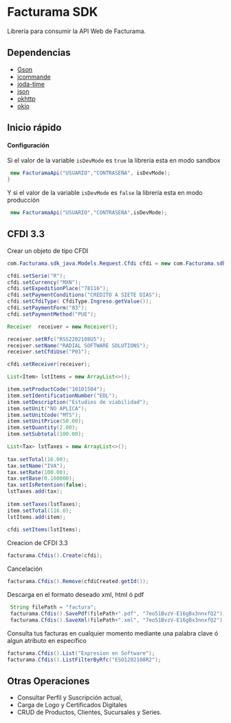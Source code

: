 # Facturama SDK
Librería para consumir la API Web de Facturama.

## Dependencias 
* [Gson](https://mvnrepository.com/artifact/com.google.code.gson/gson/2.8.2)
* [jcommande](https://mvnrepository.com/artifact/com.beust/jcommander/1.72)
* [joda-time](https://mvnrepository.com/artifact/joda-time/joda-time/2.9.9)
* [json](https://mvnrepository.com/artifact/org.json/json/20180130)
* [okhttp](https://mvnrepository.com/artifact/com.squareup.okhttp/okhttp/2.7.5)
* [okio](https://mvnrepository.com/artifact/com.squareup.okio/okio/1.6.0)

## Inicio rápido

#### Configuración  #####
Si el valor de la variable  ```isDevMode``` es ```true``` la librería esta en modo sandbox
 ```java
  new FacturamaApi("USUARIO","CONTRASEÑA", isDevMode);
 }
```
Y si el valor de la variable  ```isDevMode``` es ```false``` la librería esta en modo producción
 ```java
  new FacturamaApi("USUARIO","CONTRASEÑA",isDevMode);

```
## CFDI 3.3
Crear un objeto de tipo CFDI
 ```java
 com.Facturama.sdk_java.Models.Request.Cfdi cfdi = new com.Facturama.sdk_java.Models.Request.Cfdi();
 
 cfdi.setSerie("R");
 cfdi.setCurrency("MXN");
 cfdi.setExpeditionPlace("78116");
 cfdi.setPaymentConditions("CREDITO A SIETE DIAS");
 cfdi.setCfdiType( CfdiType.Ingreso.getValue());
 cfdi.setPaymentForm("03");
 cfdi.setPaymentMethod("PUE");
 
 Receiver  receiver = new Receiver();
 
 receiver.setRfc("RSS2202108U5");
 receiver.setName("RADIAL SOFTWARE SOLUTIONS");
 receiver.setCfdiUse("P01");
 
 cfdi.setReceiver(receiver);
 
 List<Item> lstItems = new ArrayList<>();
 
 item.setProductCode("10101504");
 item.setIdentificationNumber("EDL");
 item.setDescription("Estudios de viabilidad");
 item.setUnit("NO APLICA");
 item.setUnitCode("MTS");
 item.setUnitPrice(50.00);
 item.setQuantity(2.00);
 item.setSubtotal(100.00);
 
 List<Tax> lstTaxes = new ArrayList<>();
   
 tax.setTotal(16.00);
 tax.setName("IVA");
 tax.setRate(100.00);
 tax.setBase(0.160000);
 tax.setIsRetention(false);
 lstTaxes.add(tax);
     
 item.setTaxes(lstTaxes);
 item.setTotal(116.0);
 lstItems.add(item); 
     
 cfdi.setItems(lstItems);
 
```
Creacion de CFDI 3.3
 ```java
facturama.Cfdis().Create(cfdi);
```
Cancelación 
 ```java
 facturama.Cfdis().Remove(cfdiCreated.getId());
```
Descarga en el formato deseado xml, html ó pdf
 ```java
  String filePath = "factura";
  facturama.Cfdis().SavePdf(filePath+".pdf", "7eo51BvzV-E16gBx3nnxfQ2");
  facturama.Cfdis().SaveXml(filePath+".xml", "7eo51BvzV-E16gBx3nnxfQ2");
```
Consulta tus facturas en cualquier momento mediante una palabra clave ó algun atributo en específico
```.java
facturama.Cfdis().List("Expresion en Software");
facturama.Cfdis().ListFilterByRfc("ESO1202108R2");
```
## Otras Operaciones
* Consultar Perfil y Suscripción actual,
* Carga de Logo y Certificados Digitales
* CRUD de Productos, Clientes, Sucursales y Series.
